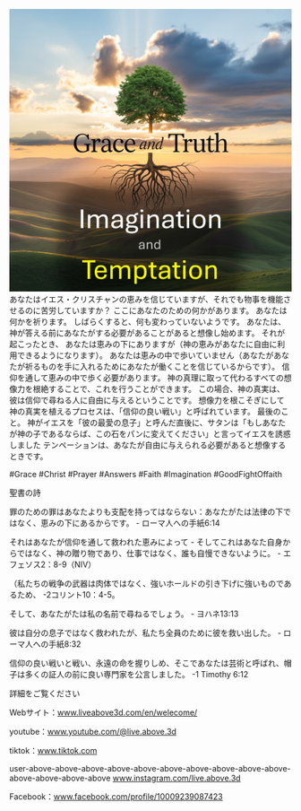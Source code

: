 ![Video cover image](../cover.jpg)
あなたはイエス・クリスチャンの恵みを信じていますが、それでも物事を機能させるのに苦労していますか？
ここにあなたのための何かがあります。
あなたは何かを祈ります。
しばらくすると、何も変わっていないようです。
あなたは、神が答える前にあなたがする必要があることがあると想像し始めます。
それが起こったとき、
あなたは恵みの下にありますが（神の恵みがあなたに自由に利用できるようになります）。
あなたは恵みの中で歩いていません（あなたがあなたが祈るものを手に入れるためにあなたが働くことを信じているからです）。
信仰を通して恵みの中で歩く必要があります。
神の真理に取って代わるすべての想像力を根絶することで、これを行うことができます。
この場合、神の真実は、彼は信仰で尋ねる人に自由に与えるということです。
想像力を根こそぎにして神の真実を植えるプロセスは、「信仰の良い戦い」と呼ばれています。
最後のこと。
神がイエスを「彼の最愛の息子」と呼んだ直後に、サタンは「もしあなたが神の子であるならば、この石をパンに変えてください」と言ってイエスを誘惑しました
テンペーションは、あなたが自由に与えられる必要があると想像するときです。


#Grace #Christ #Prayer #Answers #Faith #Imagination #GoodFightOffaith


聖書の詩

罪のための罪はあなたよりも支配を持ってはならない：あなたがたは法律の下ではなく、恵みの下にあるからです。 - ローマ人への手紙6:14

それはあなたが信仰を通して救われた恵みによって - そしてこれはあなた自身からではなく、神の贈り物であり、仕事ではなく、誰も自慢できないように。 - エフェソス2：8-9（NIV）

（私たちの戦争の武器は肉体ではなく、強いホールドの引き下げに強いものであるため、 -2コリント10：4-5。

そして、あなたがたは私の名前で尋ねるでしょう。 - ヨハネ13:13

彼は自分の息子ではなく救われたが、私たち全員のために彼を救い出した。 - ローマ人への手紙8:32

信仰の良い戦いと戦い、永遠の命を握りしめ、そこであなたは芸術と呼ばれ、帽子は多くの証人の前に良い専門家を公言しました。 -1 Timothy 6:12


詳細をご覧ください

Webサイト：www.liveabove3d.com/en/welecome/

youtube：www.youtube.com/@live.above.3d

tiktok：www.tiktok.com

user-above-above-above-above-above-above-above-above-above-above-above-above-above-above www.instagram.com/live.above.3d

Facebook：www.facebook.com/profile/10009239087423

